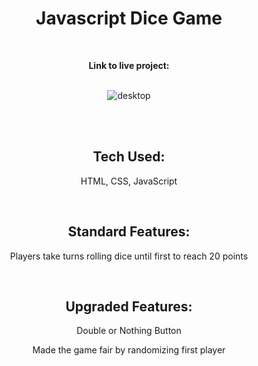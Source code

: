 <div align="center">

# Javascript Dice Game

<br>

  **Link to live project:** <a href="https://tjacka.github.io/JS-Dice-Game/" target="_blank"></a>

<br>
  
<img src="https://i.ibb.co/5rwSNG5/desktop.jpg" alt="desktop" border="0">

<br><br>

## Tech Used: 
  
HTML, CSS, JavaScript

<br> 

## Standard Features:

Players take turns rolling dice until first to reach 20 points 

<br>

## Upgraded Features:

Double or Nothing Button
  
Made the game fair by randomizing first player
